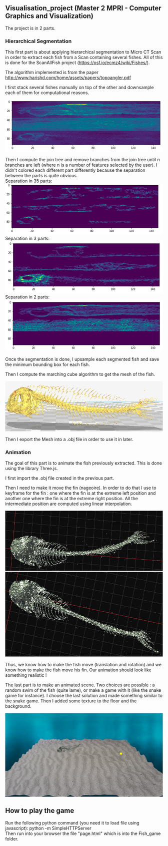 ## Visualisation_project (Master 2 MPRI - Computer Graphics and Visualization)

The project is in 2 parts.

### Hierarchical Segmentation

This first part is about applying hierarchical segmentation to Micro CT Scan in order to extract each fish from a Scan containing several fishes. All of this is done for the ScanAllFish project (https://osf.io/ecmz4/wiki/Fishes/).

The algorithm implemented is from the paper http://www.harishd.com/home/assets/papers/topoangler.pdf

I first stack several fishes manually on top of the other and downsample each of them for computational reasons.

![Superposition of the fish](/Presentation2/Images/fish_superposition.png)

Then I compute the join tree and remove branches from the join tree until n branches are left (where n is a number of features selected by the user). I didn't colored each different part differently because the separation between the parts is quite obvious.<br/>
Separation in 35 parts: <br/>
![Separation in 35 parts](/Presentation2/Images/35_fishes_separation.png)
<br/>
Separation in 3 parts:<br/>
![Separation in 3 parts](/Presentation2/Images/3_fishes_separation.png)
<br/>
Separation in 2 parts:<br/>
![Separation in 2 parts](/Presentation2/Images/2_fishes_separation.png)


Once the segmentation is done, I upsample each segmented fish and save the minimum bounding box for each fish.

Then I compute the marching cube algorithm to get the mesh of the fish. 

![Mesh of the fish](/Presentation2/Images/cura_fish.png)

Then I export the Mesh into a .obj file in order to use it in later.

### Animation

The goal of this part is to animate the fish previously extracted. This is done using the library Three.js.

I first import the .obj file created in the previous part.

Then I need to make it move the fin (nageoire). In order to do that I use to keyframe for the fin : one where the fin is at the extreme left position and another one where the fin is at the extreme right position. All the intermediate position are computed using linear interpolation.

![Keyframe 1 : extreme left position](/Presentation2/Images/left_fin.png)
![Keyframe 2 : extreme right position](/Presentation2/Images/right_fin.png)

Thus, we know how to make the fish move (translation and rotation) and we know how to make the fish move his fin. Our animation should look like something realistic !

The last part is to make an animated scene. Two choices are possible : a random swim of the fish (quite lame), or make a game with it (like the snake game for instance).
I choose the last solution and made something similar to the snake game. Then I added some texture to the floor and the background.

![Alt Text](/Presentation2/Images/fish_game.gif)

## How to play the game

Run the following python command (you need it to load file using javascript): python -m SimpleHTTPServer<br/>
Then run into your browser the file "page.html" which is into the Fish_game folder.


